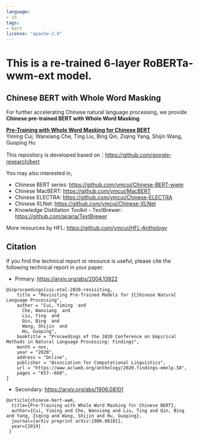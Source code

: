 ```yaml
---
language: 
- zh
tags:
- bert
license: "apache-2.0"
---
```

# This is a re-trained 6-layer RoBERTa-wwm-ext model.

## Chinese BERT with Whole Word Masking
For further accelerating Chinese natural language processing, we provide **Chinese pre-trained BERT with Whole Word Masking**. 

**[Pre-Training with Whole Word Masking for Chinese BERT](https://arxiv.org/abs/1906.08101)**  
Yiming Cui, Wanxiang Che, Ting Liu, Bing Qin, Ziqing Yang, Shijin Wang, Guoping Hu

This repository is developed based on：https://github.com/google-research/bert

You may also interested in,
- Chinese BERT series: https://github.com/ymcui/Chinese-BERT-wwm
- Chinese MacBERT: https://github.com/ymcui/MacBERT
- Chinese ELECTRA: https://github.com/ymcui/Chinese-ELECTRA
- Chinese XLNet: https://github.com/ymcui/Chinese-XLNet
- Knowledge Distillation Toolkit - TextBrewer: https://github.com/airaria/TextBrewer

More resources by HFL: https://github.com/ymcui/HFL-Anthology

## Citation
If you find the technical report or resource is useful, please cite the following technical report in your paper.
- Primary: https://arxiv.org/abs/2004.13922
```
@inproceedings{cui-etal-2020-revisiting,
    title = "Revisiting Pre-Trained Models for {C}hinese Natural Language Processing",
    author = "Cui, Yiming  and
      Che, Wanxiang  and
      Liu, Ting  and
      Qin, Bing  and
      Wang, Shijin  and
      Hu, Guoping",
    booktitle = "Proceedings of the 2020 Conference on Empirical Methods in Natural Language Processing: Findings",
    month = nov,
    year = "2020",
    address = "Online",
    publisher = "Association for Computational Linguistics",
    url = "https://www.aclweb.org/anthology/2020.findings-emnlp.58",
    pages = "657--668",
}
```
- Secondary: https://arxiv.org/abs/1906.08101  
```
@article{chinese-bert-wwm,
  title={Pre-Training with Whole Word Masking for Chinese BERT},
  author={Cui, Yiming and Che, Wanxiang and Liu, Ting and Qin, Bing and Yang, Ziqing and Wang, Shijin and Hu, Guoping},
  journal={arXiv preprint arXiv:1906.08101},
  year={2019}
 }
```
